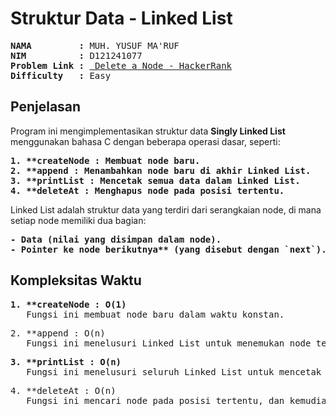 # Struktur Data - Linked List

<pre>
<strong>NAMA         :</strong> MUH. YUSUF MA'RUF
<strong>NIM          :</strong> D121241077
<strong>Problem Link :</strong> <a href="https://www.hackerrank.com/challenges/queue-using-two-stacks/problem?isFullScreen=true"> Delete a Node - HackerRank</a>
<strong>Difficulty   :</strong> Easy
</pre>

## Penjelasan

Program ini mengimplementasikan struktur data **Singly Linked List** menggunakan bahasa C dengan beberapa operasi dasar, seperti:
<pre>
<strong>1. **createNode : Membuat node baru.</strong>
<strong>2. **append : Menambahkan node baru di akhir Linked List.</strong>
<strong>3. **printList : Mencetak semua data dalam Linked List.</strong>
<strong>4. **deleteAt : Menghapus node pada posisi tertentu.</strong>
</pre>
Linked List adalah struktur data yang terdiri dari serangkaian node, di mana setiap node memiliki dua bagian:
<pre>
<strong>- Data (nilai yang disimpan dalam node).</strong>
<strong>- Pointer ke node berikutnya** (yang disebut dengan `next`).</strong>
</pre>

## Kompleksitas Waktu
<pre>
<strong>1. **createNode : O(1)</strong>
   Fungsi ini membuat node baru dalam waktu konstan.
</pre> 
<pre>
<string>2. **append : O(n)</string> 
   Fungsi ini menelusuri Linked List untuk menemukan node terakhir sebelum menambahkan node baru.
</pre>
<pre>
<strong>3. **printList : O(n)</strong> 
   Fungsi ini menelusuri seluruh Linked List untuk mencetak data.
</pre>
<pre>
<stroong>4. **deleteAt : O(n)</stroong>  
   Fungsi ini mencari node pada posisi tertentu, dan kemudian menghapusnya. Pencarian posisi membutuhkan waktu O(n).
</pre>
